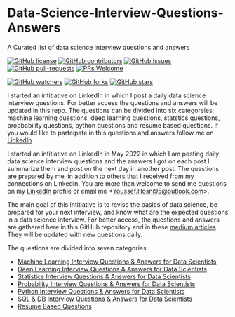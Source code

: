 # Data-Science-Interview-Questions-Answers
A Curated list of data science interview questions and answers

[![GitHub license](https://img.shields.io/github/license/youssefHosni/Data-Science-Interview-Questions-Answers.svg)](https://github.com/youssefHosni/Data-Science-Interview-Questions-Answers/blob/master/LICENSE)
[![GitHub contributors](https://img.shields.io/github/contributors/youssefHosni/Data-Science-Interview-Questions-Answers.svg)](https://GitHub.com/youssefHosni/Data-Science-Interview-Questions-Answers/graphs/contributors/)
[![GitHub issues](https://img.shields.io/github/issues/youssefHosni/Data-Science-Interview-Questions-Answers.svg)](https://GitHub.com/youssefHosni/Data-Science-Interview-Questions-Answers/issues/)
[![GitHub pull-requests](https://img.shields.io/github/issues-pr/youssefHosni/Data-Science-Interview-Questions-Answers.svg)](https://GitHub.com/youssefHosni/Data-Science-Interview-Questions-Answers/pulls/)
[![PRs Welcome](https://img.shields.io/badge/PRs-welcome-brightgreen.svg?style=flat-square)](http://makeapullrequest.com)

[![GitHub watchers](https://img.shields.io/github/watchers/youssefHosni/Data-Science-Interview-Questions-Answers.svg?style=social&label=Watch)](https://GitHub.com/youssefHosni/Data-Science-Interview-Questions-Answers/watchers/)
[![GitHub forks](https://img.shields.io/github/forks/youssefHosni/Data-Science-Interview-Questions-Answers.svg?style=social&label=Fork)](https://GitHub.com/youssefHosni/Data-Science-Interview-Questions-Answers/network/)
[![GitHub stars](https://img.shields.io/github/stars/youssefHosni/Data-Science-Interview-Questions-Answers.svg?style=social&label=Star)](https://GitHub.com/youssefHosni/Data-Science-Interview-Questions-Answers/stargazers/)


I started an intitiative on LinkedIn in which I post a daily data science interview questions. For better access the questions and answers will be updated in this repo.
The questions can be divided into six categoreies: machine learning questions, deep learning questions, statstics questions, propbability questions, python questions and resume based questions.  If you would like to partcipate in this questions and answers follow me on [LinkedIn](https://www.linkedin.com/in/youssef-hosni-b2960b135/)


I started an intitiative on LinkedIn in May 2022 in which I am posting daily data science interview questions and the answers I got on each post I summarize them and post on the next day in another post. The questions are prepared by me, in addition to others that I received from my connections on LinkedIn. You are more than welcome to send me questions on my [LinkedIn](https://www.linkedin.com/in/youssef-hosni-b2960b135/) profile or email me &lt;Youssef.Hosni95@outlook.com&gt;.

The main goal of this intitiative is to revise the basics of data science, be prepared for your next interview, and know what are the expected questions in a data science interview. For better access, the questions and answers are gathered here in this GitHub repository and in these [medium articles](https://youssefraafat57.medium.com/list/data-science-interview-questions-6789a80bdb14). They will be updated with new questions daily.

The questions are divided into seven categories:

* [Machine Learning Interview Questions & Answers for Data Scientists](https://github.com/youssefHosni/Data-Science-Interview-Questions-Answers/blob/main/Machine%20Learning%20Interview%20Questions%20%26%20Answers%20for%20Data%20Scientists.md)
* [Deep Learning Interview Questions & Answers for Data Scientists](https://github.com/youssefHosni/Data-Science-Interview-Questions-Answers/blob/main/Deep%20Learning%20Questions%20&%20Answers%20for%20Data%20Scientists.md) 
* [Statistics Interview Questions & Answers for Data Scientists](https://github.com/youssefHosni/Data-Science-Interview-Questions-Answers/blob/main/Statistics%20Interview%20Questions%20%26%20Answers%20for%20Data%20Scientists.md) 
* [Probability Interview Questions & Answers for Data Scientists](https://github.com/youssefHosni/Data-Science-Interview-Questions-Answers/blob/main/Probability%20Interview%20Questions%20%26%20Answers%20for%20Data%20Scientists.md) 
* [Python Interview Questions & Answers for Data Scientists](https://github.com/youssefHosni/Data-Science-Interview-Questions-Answers/blob/main/Python%20Interview%20Questions%20%26%20Answers%20for%20Data%20Scientists.md)
* [SQL & DB Interview Questions & Answers for Data Scientists](https://github.com/youssefHosni/Data-Science-Interview-Questions-Answers/blob/main/SQL%20%26%20DB%20Interview%20Questions%20%26%20Answers%20for%20Data%20Scientists.md)
* [Resume Based Questions](https://github.com/youssefHosni/Data-Science-Interview-Questions/blob/main/Resume%20Based%20Questions.md)
